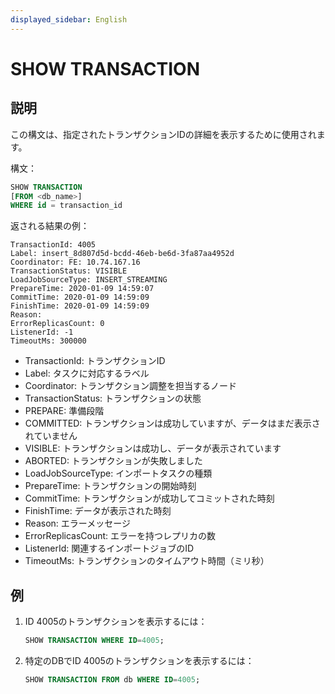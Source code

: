 ```yaml
---
displayed_sidebar: English
---
```


# SHOW TRANSACTION

## 説明

この構文は、指定されたトランザクションIDの詳細を表示するために使用されます。

構文：

```sql
SHOW TRANSACTION
[FROM <db_name>]
WHERE id = transaction_id
```

返される結果の例：

```plain text
TransactionId: 4005
Label: insert_8d807d5d-bcdd-46eb-be6d-3fa87aa4952d
Coordinator: FE: 10.74.167.16
TransactionStatus: VISIBLE
LoadJobSourceType: INSERT_STREAMING
PrepareTime: 2020-01-09 14:59:07
CommitTime: 2020-01-09 14:59:09
FinishTime: 2020-01-09 14:59:09
Reason:
ErrorReplicasCount: 0
ListenerId: -1
TimeoutMs: 300000
```

* TransactionId: トランザクションID
* Label: タスクに対応するラベル
* Coordinator: トランザクション調整を担当するノード
* TransactionStatus: トランザクションの状態
* PREPARE: 準備段階
* COMMITTED: トランザクションは成功していますが、データはまだ表示されていません
* VISIBLE: トランザクションは成功し、データが表示されています
* ABORTED: トランザクションが失敗しました
* LoadJobSourceType: インポートタスクの種類
* PrepareTime: トランザクションの開始時刻
* CommitTime: トランザクションが成功してコミットされた時刻
* FinishTime: データが表示された時刻
* Reason: エラーメッセージ
* ErrorReplicasCount: エラーを持つレプリカの数
* ListenerId: 関連するインポートジョブのID
* TimeoutMs: トランザクションのタイムアウト時間（ミリ秒）

## 例

1. ID 4005のトランザクションを表示するには：

    ```sql
    SHOW TRANSACTION WHERE ID=4005;
    ```

2. 特定のDBでID 4005のトランザクションを表示するには：

    ```sql
    SHOW TRANSACTION FROM db WHERE ID=4005;
    ```
